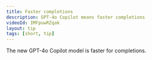 ```yaml
---
title: Faster completions
description: GPT-4o Copilot means faster completions
videoId: IMFpuwRZqak
layout: tip
tags: [short, tip]
---
```


The new GPT-4o Copilot model is faster for completions.